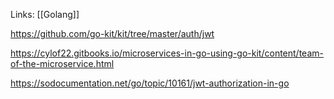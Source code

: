 Links: [[Golang]]

https://github.com/go-kit/kit/tree/master/auth/jwt

https://cylof22.gitbooks.io/microservices-in-go-using-go-kit/content/team-of-the-microservice.html

https://sodocumentation.net/go/topic/10161/jwt-authorization-in-go
